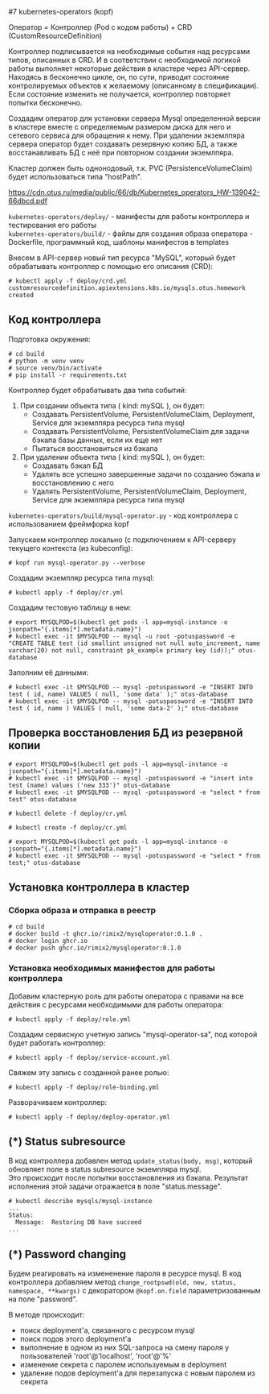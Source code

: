 #7 kubernetes-operators (kopf)

Оператор = Контроллер (Pod с кодом работы) + CRD (CustomResourceDefinition)

Контроллер подписывается на необходимые события над ресурсами типов, описанных в CRD.
И в соответствии с необходимой логикой работы выполняет некоторые действия в кластере через API-сервер.  
Находясь в бесконечно цикле, он, по сути, приводит состояние контролируемых объектов к желаемому (описанному в спецификации). Если состояние изменить не получается, контроллер повторяет попытки бесконечно.

Создадим оператор для установки сервера Mysql определенной версии в кластере вместе с определяемым размером диска для него и сетевого сервиса для обращения к нему. 
При удалении экземлпяра сервера оператор будет создавать резервную копию БД, а также восстанавливать БД с неё при повторном создании экземлпяра.

Кластер должен быть однонодовый, т.к. PVC (PersistenceVolumeClaim) будет использоваться типа "hostPath".

https://cdn.otus.ru/media/public/66/db/Kubernetes_operators_HW-139042-66dbcd.pdf

`kubernetes-operators/deploy/` - манифесты для работы контроллера и тестирования его работы  
`kubernetes-operators/build/` - файлы для cоздания образа оператора - Dockerfile, программный код, шаблоны манифестов в templates

Внесем в API-сервер новый тип ресурса "MySQL", который будет обрабатывать контроллер c помощью его описания (CRD):
```
# kubectl apply -f deploy/crd.yml
customresourcedefinition.apiextensions.k8s.io/mysqls.otus.homework created
```

## Код контроллера

Подготовка окружения:
```
# cd build
# python -m venv venv
# source venv/bin/activate
# pip install -r requirements.txt
```

Контроллер будет обрабатывать два типа событий:

1. При создании объекта типа ( kind: mySQL ), он будет:
    - Cоздавать PersistentVolume, PersistentVolumeClaim, Deployment, Service для экземлпяра ресурса типа mysql
    - Создавать PersistentVolume, PersistentVolumeClaim для задачи бэкапа базы данных, если их еще нет
    - Пытаться восстановиться из бэкапа
2. При удалении объекта типа ( kind: mySQL ), он будет:
    - Создавать бэкап БД
    - Удалять все успешно завершенные задачи по созданию бэкапа и восстановлению с него
    - Удалять PersistentVolume, PersistentVolumeClaim, Deployment, Service для экземлпяра ресурса типа mysql

`kubernetes-operators/build/mysql-operator.py` - код контроллера с использованием фреймфорка kopf

Запускаем контроллер локально (с подключением к API-серверу текущего контекста (из kubeconfig):
```
# kopf run mysql-operator.py --verbose
```

Создадим экземпляр ресурса типа mysql:
```
# kubectl apply -f deploy/cr.yml
```

Создадим тестовую таблицу в нем:
```
# export MYSQLPOD=$(kubectl get pods -l app=mysql-instance -o jsonpath="{.items[*].metadata.name}")
# kubectl exec -it $MYSQLPOD -- mysql -u root -potuspassword -e "CREATE TABLE test (id smallint unsigned not null auto_increment, name varchar(20) not null, constraint pk_example primary key (id));" otus-database
```

Заполним её данными:
```
# kubectl exec -it $MYSQLPOD -- mysql -potuspassword -e "INSERT INTO test ( id, name) VALUES ( null, 'some data' );" otus-database
# kubectl exec -it $MYSQLPOD -- mysql -potuspassword -e "INSERT INTO test ( id, name ) VALUES ( null, 'some data-2' );" otus-database
```

## Проверка восстановления БД из резервной копии
```
# export MYSQLPOD=$(kubectl get pods -l app=mysql-instance -o jsonpath="{.items[*].metadata.name}")
# kubectl exec -it $MYSQLPOD -- mysql -potuspassword -e "insert into test (name) values ('new 333')" otus-database
# kubectl exec -it $MYSQLPOD -- mysql -potuspassword -e "select * from test" otus-database

# kubectl delete -f deploy/cr.yml

# kubectl create -f deploy/cr.yml

# export MYSQLPOD=$(kubectl get pods -l app=mysql-instance -o jsonpath="{.items[*].metadata.name}")
# kubectl exec -it $MYSQLPOD -- mysql -potuspassword -e "select * from test;" otus-database
```

## Установка контроллера в кластер

### Сборка образа и отправка в реестр

```
# cd build
# docker build -t ghcr.io/rimix2/mysqloperator:0.1.0 .
# docker login ghcr.io
# docker push ghcr.io/rimix2/mysqloperator:0.1.0
```

### Установка необходимых манифестов для работы контроллера

Добавим кластерную роль для работы оператора с правами на все действия с ресурсами необходимыми для работы оператора:
```
# kubectl apply -f deploy/role.yml
```
Создадим сервисную учетную запись "mysql-operator-sa", под которой будет работать контроллер:
```
# kubectl apply -f deploy/service-account.yml
```
Свяжем эту запись с созданной ранее ролью:
```
# kubectl apply -f deploy/role-binding.yml
```
Разворачиваем контроллер:
```
# kubectl apply -f deploy/deploy-operator.yml
```

## (*)  Status subresource

В код контроллера добавлен метод `update_status(body, msg)`, который обновляет поле в status subresource экземпляра mysql.  
Это происходит после попытки восстановления из бэкапа. Результат исполнения этой задачи отражается в поле "status.message".

```
# kubectl describe mysqls/mysql-instance
...
Status:
  Message:  Restoring DB have succeed
...
```

## (*)  Password changing

Будем реагировать на измененение пароля в ресурсе mysql.
В код контроллера добавляем метод `change_rootpswd(old, new, status, namespace, **kwargs)` с декоратором `@kopf.on.field` параметризованным на поле "password".

В методе происходит:
- поиск deployment'а, связанного с ресурсом mysql
- поиск подов этого deployment'а
- выполнение в одном из них SQL-запроса на смену пароля у пользователей 'root'@'localhost', 'root'@'%'
- изменение секрета с паролем используемым в deployment 
- удаление подов deployment'а для перезапуска с новым паролем из секрета